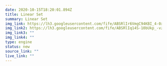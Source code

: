 ```yaml
---
date: 2020-10-15T18:20:01.894Z
title: Linear Set
summary: Linear Set
img_link: https://lh3.googleusercontent.com/fife/ABSRlIr6VmgC94KBI_4-0xH0pLhoNYZjxTQZyRjk2CvRAprxFNsGRKYtjreICXnSacKbnvXaz6Eeyhfp6EwYujSw9jPuc--RUIk6FyJLt-0hz0vBWr4fsknZMVdBcYDj183Wg-hOYnLoeHDThCMqPhQqdYZt8wa5XlmEvjYJQu6KAtaW0-g0qyvDCe3jihTDc8hAwf3UPm_PCbinAzekRaQv4XjCjj-_rqrNKEqlUqZCkyicibjzTGapp8Houm6cizacPtzNwY0_wYU34Z-Zy_5CgEFopEKmSBJBpbpyR-F8tK9V_i-rfY7uaxbXpfBTMZOgOR-9RIS6Nhg2pbefvfz5a7o1nsXJgtjMVj6x2C2-reqJxnvDRzzkHdeirhjmXPhPQ4Mo7E9hwrivYyEX8iivUIn0UoQXAP95Wis3Biv5D5thCNRVMxT1LFnduD_4xpNQDmmA48Aj3f3BjCUGOE0xPl2wiL7J0h6brL8tktVd2XDiG5XGouOWHkidNTSW0727_l84LslYMMJD1PbE2HJx7m7PpWm8DKweusz79mEgvY91xt4mbBJRzQXJi5Ai_LpsvOSesUjIO6E5clV7IrjxSHwzyVwH21VbSoOhiPQPuJCWfBSefxIG_0iaqvLT-vFh3Mq4tEB9rWofitzbRC622C8MUjoRmK8eoeFxkYQO7mo-5ADfCrX9s15eJU1RvkQpfUe8xV5E_raIHOwMtkQorB0LqA-ugcJIJA=w795-h666-ft
img_link2: https://lh3.googleusercontent.com/fife/ABSRlIq14S-10bUkp_-vz_2EC-grvFOws4HnuP41S4fGQnK2PBeluCGgnGO15zeqHCFV90Z6WaqxZ0tqWnmBNojfYvFxF1OOczAX06toS8kzWbYCm6ZD7cr89R2n_jqXUU6jEzVKRU4gz9FcofpzS5X8weGaajY7lx3OYdsYOpZ2WfwQOuMoCgZjg9SPWTrJ2lSnxlrjWjPb0-ytl68cuVlQUTCd9v8JVp3BShsDcDuUoQVOJuIrdmVhyWLE1g_CwCtaxMqA_kLFlaHCR5vkfgblh6goV41FmV9YaHTeHg-CPH6EbceF-oCI1q57wzeRGRn6isK1wFtLRdB1Zyo66zf2ha6b1RyMIONKA7yXjv8KFqMSqAZ7twdW4AW2xwA4v7wTT4VvFZV1PswUYxhfRi53Q0vxWE3iDz-haV3sEJLmRjKZgVt__5w2xarF1a3sSuJrpK8129phP5C7gE6_cklT6t82L6XeHMo7SLS9XrJJ5cJI6bYrSmWF31F1PU6K7bJ8gHo0I-zXaXdvLCNP_oViv0CzVAGScqGHtAn1cB8xGIEDHvXlFWy8Hef8DHmm1ccLuKrgAxdirHHReUIK3g4fk0_EAlcapmPUpuz3w4Up6eaDHQD00uBq0aqSstOpPR1bgDwItZCejVu54HzHB3PRWABThXjyj2pl0tGUDGzjYqX4F6wBibVjbiaTbi0zXAqRFVe4gOJLcfGERE7LWqhZqy5HTMrHvIulTw=w795-h666-ft
img_link3: ""
img_link4: ""
type: engine
status: new
source_link: ""
live_link: ""
---
```

